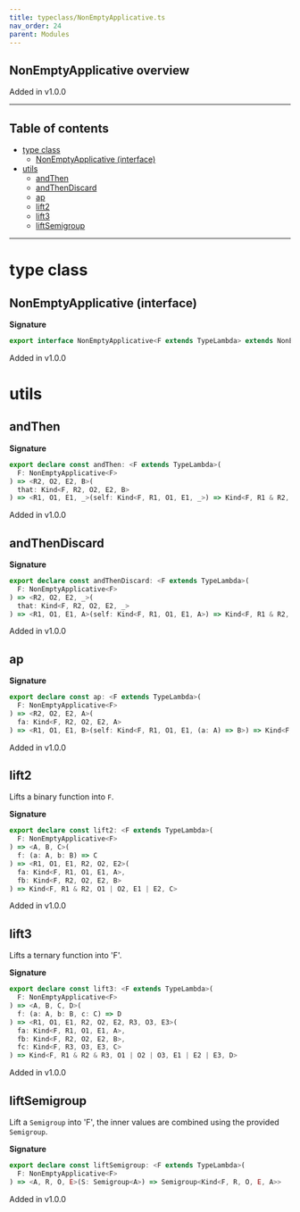 ```yaml
---
title: typeclass/NonEmptyApplicative.ts
nav_order: 24
parent: Modules
---
```


## NonEmptyApplicative overview

Added in v1.0.0

---

<h2 class="text-delta">Table of contents</h2>

- [type class](#type-class)
  - [NonEmptyApplicative (interface)](#nonemptyapplicative-interface)
- [utils](#utils)
  - [andThen](#andthen)
  - [andThenDiscard](#andthendiscard)
  - [ap](#ap)
  - [lift2](#lift2)
  - [lift3](#lift3)
  - [liftSemigroup](#liftsemigroup)

---

# type class

## NonEmptyApplicative (interface)

**Signature**

```ts
export interface NonEmptyApplicative<F extends TypeLambda> extends NonEmptyProduct<F>, Covariant<F> {}
```

Added in v1.0.0

# utils

## andThen

**Signature**

```ts
export declare const andThen: <F extends TypeLambda>(
  F: NonEmptyApplicative<F>
) => <R2, O2, E2, B>(
  that: Kind<F, R2, O2, E2, B>
) => <R1, O1, E1, _>(self: Kind<F, R1, O1, E1, _>) => Kind<F, R1 & R2, O2 | O1, E2 | E1, B>
```

Added in v1.0.0

## andThenDiscard

**Signature**

```ts
export declare const andThenDiscard: <F extends TypeLambda>(
  F: NonEmptyApplicative<F>
) => <R2, O2, E2, _>(
  that: Kind<F, R2, O2, E2, _>
) => <R1, O1, E1, A>(self: Kind<F, R1, O1, E1, A>) => Kind<F, R1 & R2, O2 | O1, E2 | E1, A>
```

Added in v1.0.0

## ap

**Signature**

```ts
export declare const ap: <F extends TypeLambda>(
  F: NonEmptyApplicative<F>
) => <R2, O2, E2, A>(
  fa: Kind<F, R2, O2, E2, A>
) => <R1, O1, E1, B>(self: Kind<F, R1, O1, E1, (a: A) => B>) => Kind<F, R1 & R2, O2 | O1, E2 | E1, B>
```

Added in v1.0.0

## lift2

Lifts a binary function into `F`.

**Signature**

```ts
export declare const lift2: <F extends TypeLambda>(
  F: NonEmptyApplicative<F>
) => <A, B, C>(
  f: (a: A, b: B) => C
) => <R1, O1, E1, R2, O2, E2>(
  fa: Kind<F, R1, O1, E1, A>,
  fb: Kind<F, R2, O2, E2, B>
) => Kind<F, R1 & R2, O1 | O2, E1 | E2, C>
```

Added in v1.0.0

## lift3

Lifts a ternary function into 'F'.

**Signature**

```ts
export declare const lift3: <F extends TypeLambda>(
  F: NonEmptyApplicative<F>
) => <A, B, C, D>(
  f: (a: A, b: B, c: C) => D
) => <R1, O1, E1, R2, O2, E2, R3, O3, E3>(
  fa: Kind<F, R1, O1, E1, A>,
  fb: Kind<F, R2, O2, E2, B>,
  fc: Kind<F, R3, O3, E3, C>
) => Kind<F, R1 & R2 & R3, O1 | O2 | O3, E1 | E2 | E3, D>
```

Added in v1.0.0

## liftSemigroup

Lift a `Semigroup` into 'F', the inner values are combined using the provided `Semigroup`.

**Signature**

```ts
export declare const liftSemigroup: <F extends TypeLambda>(
  F: NonEmptyApplicative<F>
) => <A, R, O, E>(S: Semigroup<A>) => Semigroup<Kind<F, R, O, E, A>>
```

Added in v1.0.0
